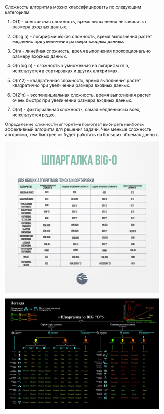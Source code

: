 Сложность алгоритма можно классифицировать по следующим категориям:

1. O(1) - константная сложность, время выполнения не зависит от размера входных данных.

2. O(log n) - логарифмическая сложность, время выполнения растет медленно при увеличении размера входных данных.

3. O(n) - линейная сложность, время выполнения пропорционально размеру входных данных.

4. O(n log n) - сложность n умноженная на логарифм от n, используется в сортировках и других алгоритмах.

5. O(n^2) - квадратичная сложность, время выполнения растет квадратично при увеличении размера входных данных.

6. O(2^n) - экспоненциальная сложность, время выполнения растет очень быстро при увеличении размера входных данных.

7. O(n!) - факториальная сложность, самая медленная из всех, используется редко.

Определение сложности алгоритма помогает выбирать наиболее эффективный алгоритм для решения задачи. Чем меньше сложность алгоритма, тем быстрее он будет работать на больших объемах данных.

![img.png](assets/img.png)

![img.png](assets/img2.png)